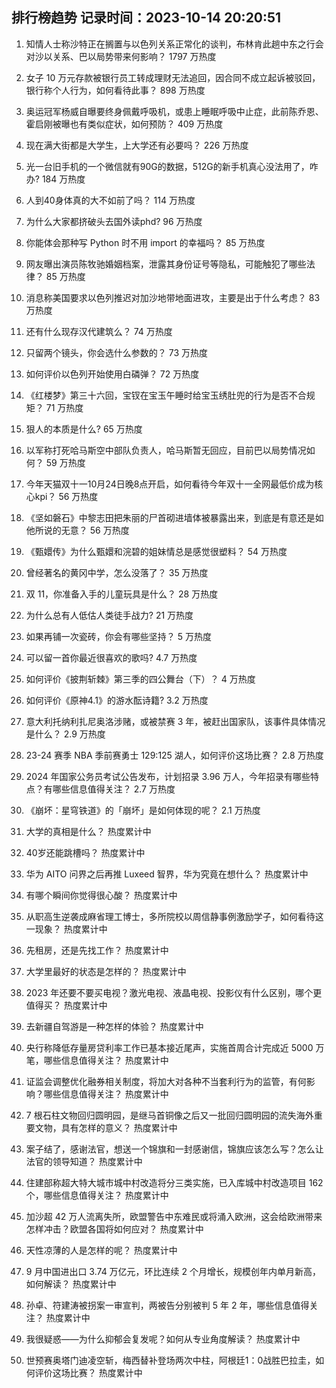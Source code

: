 
## 排行榜趋势 记录时间：2023-10-14 20:20:51
  
  1. 知情人士称沙特正在搁置与以色列关系正常化的谈判，布林肯此趟中东之行会对沙以关系、巴以局势带来何影响？ 1797 万热度
    
  2. 女子 10 万元存款被银行员工转成理财无法追回，因合同不成立起诉被驳回，银行称个人行为，如何看待此事？ 898 万热度
    
  3. 奥运冠军杨威自曝要终身佩戴呼吸机，或患上睡眠呼吸中止症，此前陈乔恩、霍启刚被曝也有类似症状，如何预防？ 409 万热度
    
  4. 现在满大街都是大学生，上大学还有必要吗？ 226 万热度
    
  5. 光一台旧手机的一个微信就有90G的数据，512G的新手机真心没法用了，咋办? 184 万热度
    
  6. 人到40身体真的大不如前了吗？ 114 万热度
    
  7. 为什么大家都挤破头去国外读phd? 96 万热度
    
  8. 你能体会那种写 Python 时不用 import 的幸福吗？ 85 万热度
    
  9. 网友曝出演员陈牧驰婚姻档案，泄露其身份证号等隐私，可能触犯了哪些法律？ 85 万热度
    
  10. 消息称美国要求以色列推迟对加沙地带地面进攻，主要是出于什么考虑？ 83 万热度
    
  11. 还有什么现存汉代建筑么？ 74 万热度
    
  12. 只留两个镜头，你会选什么参数的？ 73 万热度
    
  13. 如何评价以色列开始使用白磷弹？ 72 万热度
    
  14. 《红楼梦》第三十六回，宝钗在宝玉午睡时给宝玉绣肚兜的行为是否不合规矩？ 71 万热度
    
  15. 狠人的本质是什么? 65 万热度
    
  16. 以军称打死哈马斯空中部队负责人，哈马斯暂无回应，目前巴以局势情况如何？ 59 万热度
    
  17. 今年天猫双十一10月24日晚8点开启，如何看待今年双十一全网最低价成为核心kpi？ 56 万热度
    
  18. 《坚如磐石》中黎志田把朱丽的尸首砌进墙体被暴露出来，到底是有意还是如他所说的无意？ 56 万热度
    
  19. 《甄嬛传》为什么甄嬛和浣碧的姐妹情总是感觉很塑料？ 54 万热度
    
  20. 曾经著名的黄冈中学，怎么没落了？ 35 万热度
    
  21. 双 11，你准备入手的儿童玩具是什么？ 28 万热度
    
  22. 为什么总有人低估人类徒手战力? 21 万热度
    
  23. 如果再铺一次瓷砖，你会有哪些坚持？ 5 万热度
    
  24. 可以留一首你最近很喜欢的歌吗? 4.7 万热度
    
  25. 如何评价《披荆斩棘》第三季的四公舞台（下）？ 4 万热度
    
  26. 如何评价《原神4.1》的游水酝诗籍? 3.2 万热度
    
  27. 意大利托纳利扎尼奥洛涉赌，或被禁赛 3 年，被赶出国家队，该事件具体情况是什么？ 2.9 万热度
    
  28. 23-24 赛季 NBA 季前赛勇士 129:125 湖人，如何评价这场比赛？ 2.8 万热度
    
  29. 2024 年国家公务员考试公告发布，计划招录 3.96 万人，今年招录有哪些特点？有哪些信息值得关注？ 2.7 万热度
    
  30. 《崩坏：星穹铁道》的「崩坏」是如何体现的呢？ 2.1 万热度
    
  31. 大学的真相是什么？ 热度累计中
    
  32. 40岁还能跳槽吗？ 热度累计中
    
  33. 华为 AITO 问界之后再推 Luxeed 智界，华为究竟在想什么？ 热度累计中
    
  34. 有哪个瞬间你觉得很心酸？ 热度累计中
    
  35. 从职高生逆袭成麻省理工博士，多所院校以周信静事例激励学子，如何看待这一现象？ 热度累计中
    
  36. 先租房，还是先找工作？ 热度累计中
    
  37. 大学里最好的状态是怎样的？ 热度累计中
    
  38. 2023 年还要不要买电视？激光电视、液晶电视、投影仪有什么区别，哪个更值得买？ 热度累计中
    
  39. 去新疆自驾游是一种怎样的体验？ 热度累计中
    
  40. 央行称降低存量房贷利率工作已基本接近尾声，实施首周合计完成近 5000 万笔，哪些信息值得关注？ 热度累计中
    
  41. 证监会调整优化融券相关制度，将加大对各种不当套利行为的监管，有何影响？哪些信息值得关注？ 热度累计中
    
  42. 7 根石柱文物回归圆明园，是继马首铜像之后又一批回归圆明园的流失海外重要文物，具有怎样的意义？ 热度累计中
    
  43. 案子结了，感谢法官，想送一个锦旗和一封感谢信，锦旗应该怎么写？怎么让法官的领导知道？ 热度累计中
    
  44. 住建部称超大特大城市城中村改造将分三类实施，已入库城中村改造项目 162 个，哪些信息值得关注？ 热度累计中
    
  45. 加沙超 42 万人流离失所，欧盟警告中东难民或将涌入欧洲，这会给欧洲带来怎样冲击？欧盟各国将如何应对？ 热度累计中
    
  46. 天性凉薄的人是怎样的呢？ 热度累计中
    
  47. 9 月中国进出口 3.74 万亿元，环比连续 2 个月增长，规模创年内单月新高，如何解读？ 热度累计中
    
  48. 孙卓、符建涛被拐案一审宣判，两被告分别被判 5 年 2 年，哪些信息值得关注？ 热度累计中
    
  49. 我很疑惑——为什么抑郁会复发呢？如何从专业角度解读？ 热度累计中
    
  50. 世预赛奥塔门迪凌空斩，梅西替补登场两次中柱，阿根廷1：0战胜巴拉圭，如何评价这场比赛？ 热度累计中
    